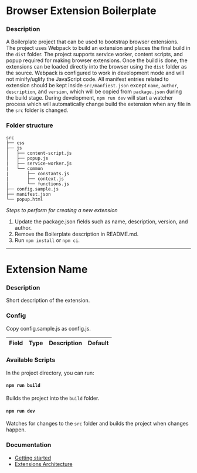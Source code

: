 # Browser Extension Boilerplate

### Description

A Boilerplate project that can be used to bootstrap browser extensions.  
The project uses Webpack to build an extension and places the final build in the `dist` folder. The project supports service worker, content scripts, and popup required for making browser extensions. Once the build is done, the extensions can be loaded directly into the browser using the `dist` folder as the source. Webpack is configured to work in development mode and will not minify/uglify the JavaScript code. All manifest entries related to extension should be kept inside `src/manfiest.json` except `name`, `author`, `description`, and `version`, which will be copied from `package.json` during the build stage. During development, `npm run dev` will start a watcher process which will automatically change build the extension when any file in the `src` folder is changed.  


### Folder structure
```
src
├── css
├── js
│   ├── content-script.js
│   ├── popup.js
|   ├── service-worker.js
|   └── common
|       ├── constants.js
|       ├── context.js
│       └── functions.js
├── config.sample.js
├── manifest.json
└── popup.html
```

*Steps to perform for creating a new extension*  
1. Update the package.json fields such as name, description, version, and author.
2. Remove the Boilerplate description in README.md.
3. Run `npm install` or `npm ci`.

------------------------------------------------------------------------------------  

# Extension Name

### Description

Short description of the extension.

### Config

Copy config.sample.js as config.js.

| Field | Type | Description | Default |
| ----- | ---- | ----------- | ------- |

### Available Scripts

In the project directory, you can run:

#### `npm run build`

Builds the project into the `build` folder.

#### `npm run dev`

Watches for changes to the `src` folder and builds the project when changes happen.

### Documentation

- [Getting started](https://developer.chrome.com/docs/extensions/mv3/getstarted/)
- [Extensions Architecture](https://developer.chrome.com/docs/extensions/mv3/architecture-overview/)
